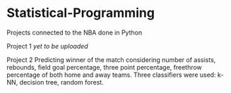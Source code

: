 # Statistical-Programming
Projects connected to the NBA done in Python

Project 1
*yet to be uploaded*

Project 2
Predicting winner of the match considering number of assists, rebounds, field goal percentage, three point percentage, freethrow percentage of both home and away teams. Three classifiers were used: k-NN, decision tree, random forest.
